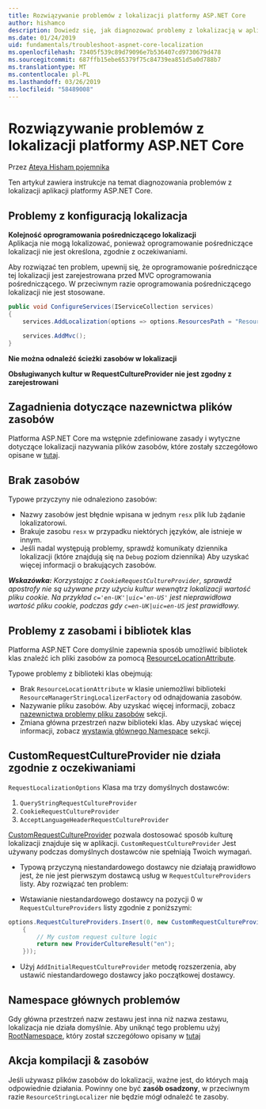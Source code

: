 ```yaml
---
title: Rozwiązywanie problemów z lokalizacji platformy ASP.NET Core
author: hishamco
description: Dowiedz się, jak diagnozować problemy z lokalizacją w aplikacji platformy ASP.NET Core.
ms.date: 01/24/2019
uid: fundamentals/troubleshoot-aspnet-core-localization
ms.openlocfilehash: 73405f539c89d79096e7b536407cd9730679d478
ms.sourcegitcommit: 687ffb15ebe65379f75c84739ea851d5a0d788b7
ms.translationtype: MT
ms.contentlocale: pl-PL
ms.lasthandoff: 03/26/2019
ms.locfileid: "58489008"
---
```

# <a name="troubleshoot-aspnet-core-localization"></a>Rozwiązywanie problemów z lokalizacji platformy ASP.NET Core

Przez [Ateya Hisham pojemnika](https://github.com/hishamco)

Ten artykuł zawiera instrukcje na temat diagnozowania problemów z lokalizacji aplikacji platformy ASP.NET Core.

## <a name="localization-configuration-issues"></a>Problemy z konfiguracją lokalizacja

**Kolejność oprogramowania pośredniczącego lokalizacji**  
Aplikacja nie mogą lokalizować, ponieważ oprogramowanie pośredniczące lokalizacji nie jest określona, zgodnie z oczekiwaniami.

Aby rozwiązać ten problem, upewnij się, że oprogramowanie pośredniczące tej lokalizacji jest zarejestrowana przed MVC oprogramowania pośredniczącego. W przeciwnym razie oprogramowania pośredniczącego lokalizacji nie jest stosowane.

```csharp
public void ConfigureServices(IServiceCollection services)
{
    services.AddLocalization(options => options.ResourcesPath = "Resources");

    services.AddMvc();
}
```

**Nie można odnaleźć ścieżki zasobów w lokalizacji**

**Obsługiwanych kultur w RequestCultureProvider nie jest zgodny z zarejestrowani**  

## <a name="resource-file-naming-issues"></a>Zagadnienia dotyczące nazewnictwa plików zasobów

Platforma ASP.NET Core ma wstępnie zdefiniowane zasady i wytyczne dotyczące lokalizacji nazywania plików zasobów, które zostały szczegółowo opisane w [tutaj](xref:fundamentals/localization?view=aspnetcore-2.2#resource-file-naming).

## <a name="missing-resources"></a>Brak zasobów

Typowe przyczyny nie odnaleziono zasobów:

- Nazwy zasobów jest błędnie wpisana w jednym `resx` plik lub żądanie lokalizatorowi.
- Brakuje zasobu `resx` w przypadku niektórych języków, ale istnieje w innym.
- Jeśli nadal występują problemy, sprawdź komunikaty dziennika lokalizacji (które znajdują się na `Debug` poziom dziennika) Aby uzyskać więcej informacji o brakujących zasobów.

_**Wskazówka:** Korzystając z `CookieRequestCultureProvider`, sprawdź apostrofy nie są używane przy użyciu kultur wewnątrz lokalizacji wartość pliku cookie. Na przykład `c='en-UK'|uic='en-US'` jest nieprawidłowa wartość pliku cookie, podczas gdy `c=en-UK|uic=en-US` jest prawidłowy._

## <a name="resources--class-libraries-issues"></a>Problemy z zasobami i bibliotek klas

Platforma ASP.NET Core domyślnie zapewnia sposób umożliwić bibliotek klas znaleźć ich pliki zasobów za pomocą [ResourceLocationAttribute](/dotnet/api/microsoft.extensions.localization.resourcelocationattribute?view=aspnetcore-2.1).

Typowe problemy z biblioteki klas obejmują:
- Brak `ResourceLocationAttribute` w klasie uniemożliwi biblioteki `ResourceManagerStringLocalizerFactory` od odnajdowania zasobów.
- Nazywanie pliku zasobów. Aby uzyskać więcej informacji, zobacz [nazewnictwa problemy pliku zasobów](#resource-file-naming-issues) sekcji.
- Zmiana główna przestrzeń nazw biblioteki klas. Aby uzyskać więcej informacji, zobacz [wystawia głównego Namespace](#root-namespace-issues) sekcji.

## <a name="customrequestcultureprovider-doesnt-work-as-expected"></a>CustomRequestCultureProvider nie działa zgodnie z oczekiwaniami

`RequestLocalizationOptions` Klasa ma trzy domyślnych dostawców:

1. `QueryStringRequestCultureProvider`
2. `CookieRequestCultureProvider`
3. `AcceptLanguageHeaderRequestCultureProvider`

[CustomRequestCultureProvider](/dotnet/api/microsoft.aspnetcore.localization.customrequestcultureprovider?view=aspnetcore-2.1) pozwala dostosować sposób kulturę lokalizacji znajduje się w aplikacji. `CustomRequestCultureProvider` Jest używany podczas domyślnych dostawców nie spełniają Twoich wymagań.

- Typową przyczyną niestandardowego dostawcy nie działają prawidłowo jest, że nie jest pierwszym dostawcą usług w `RequestCultureProviders` listy. Aby rozwiązać ten problem:

- Wstawianie niestandardowego dostawcy na pozycji 0 w `RequestCultureProviders` listy zgodnie z poniższymi:

```csharp
options.RequestCultureProviders.Insert(0, new CustomRequestCultureProvider(async context =>
    {
        // My custom request culture logic
        return new ProviderCultureResult("en");
    }));
```

- Użyj `AddInitialRequestCultureProvider` metodę rozszerzenia, aby ustawić niestandardowego dostawcy jako początkowej dostawcy.

## <a name="root-namespace-issues"></a>Namespace głównych problemów

Gdy główna przestrzeń nazw zestawu jest inna niż nazwa zestawu, lokalizacja nie działa domyślnie. Aby uniknąć tego problemu użyj [RootNamespace](/dotnet/api/microsoft.extensions.localization.rootnamespaceattribute?view=aspnetcore-2.1), który został szczegółowo opisany w [tutaj](xref:fundamentals/localization?view=aspnetcore-2.2#resource-file-naming)

## <a name="resources--build-action"></a>Akcja kompilacji & zasobów

Jeśli używasz plików zasobów do lokalizacji, ważne jest, do których mają odpowiednie działania. Powinny one być **zasób osadzony**, w przeciwnym razie `ResourceStringLocalizer` nie będzie mógł odnaleźć te zasoby.
